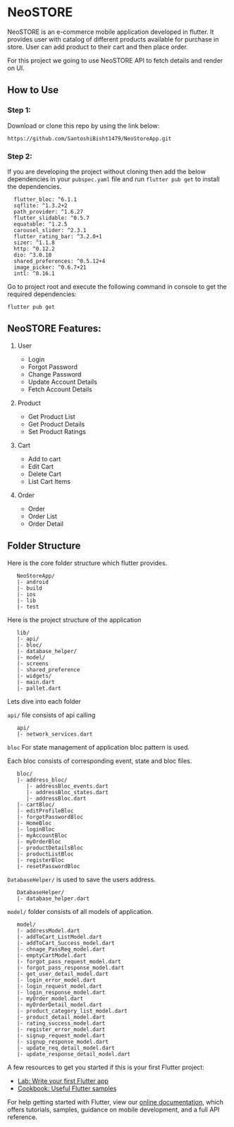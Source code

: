 # NeoSTORE

NeoSTORE is an e-commerce mobile application developed in flutter. It provides user with catalog of different products available for purchase in store. User can add product to their cart and then place order. 

For this project we going to use NeoSTORE API to fetch details and render on UI.

## How to Use

### Step 1:
Download or clone this repo by using the link below:

`https://github.com/SantoshiBisht1479/NeoStoreApp.git`

### Step 2:
If you are developing the project without cloning then
add the below dependencies in your `pubspec.yaml` file and run `flutter pub get` to install the dependencies.

```
  flutter_bloc: ^6.1.1
  sqflite: ^1.3.2+2
  path_provider: ^1.6.27
  flutter_slidable: ^0.5.7
  equatable: ^1.2.5
  carousel_slider: ^2.3.1
  flutter_rating_bar: ^3.2.0+1
  sizer: ^1.1.8
  http: ^0.12.2
  dio: ^3.0.10
  shared_preferences: ^0.5.12+4
  image_picker: ^0.6.7+21
  intl: ^0.16.1
  ```

Go to project root and execute the following command in console to get the required dependencies:

`flutter pub get`

## NeoSTORE Features:
1. User
    - Login
    - Forgot Password
    - Change Password
    - Update Account Details
    - Fetch Account Details
     
2. Product
     - Get Product List
     - Get Product Details
     - Set Product Ratings
     
3. Cart
     - Add to cart
     - Edit Cart
     - Delete Cart
     - List Cart Items
     
4. Order
     - Order
     - Order List
     - Order Detail
     
## Folder Structure

Here is the core folder structure which flutter provides.
``` 
   NeoStoreApp/
   |- android
   |- build
   |- ios
   |- lib
   |- test
```

Here is the project structure of the application
```
   lib/
   |- api/
   |- bloc/
   |- database_helper/
   |- model/
   |- screens
   |- shared_preference
   |- widgets/
   |- main.dart
   |- pallet.dart
```
Lets dive into each folder

`api/` file consists of api calling 
```
   api/
   |- network_services.dart
```
`bloc` For state management of application bloc pattern is used.

Each bloc consists of corresponding event, state and bloc files.
```
   bloc/
   |- address_bloc/
      |- addressBloc_events.dart
      |- addressBloc_states.dart
      |- addressBloc.dart
   |- cartBloc/
   |- editProfileBloc
   |- forgotPasswordBloc
   |- HomeBloc
   |- loginBloc
   |- myAccountBloc
   |- myOrderBloc
   |- productDetailsBloc
   |- productListBloc
   |- registerBloc
   |- resetPasswordBloc
```
`DatabaseHelper/` is used to save the users address.
```
   DatabaseHelper/
   |- database_helper.dart
```
`model/` folder consists of all models of application.
```
   model/
   |- addressModel.dart
   |- addToCart_ListModel.dart
   |- addToCart_Success_model.dart
   |- chnage_PassReq_model.dart
   |- emptyCartModel.dart
   |- forgot_pass_request_model.dart
   |- forgot_pass_response_model.dart
   |- get_user_detail_model.dart
   |- login_error_model.dart
   |- login_request_model.dart
   |- login_response_model.dart
   |- myOrder_model.dart
   |- myOrderDetail_model.dart
   |- product_category_list_model.dart
   |- product_detail_model.dart
   |- rating_success_model.dart
   |- register_error_model.dart
   |- signup_request_model.dart
   |- signup_response_model.dart
   |- update_req_detail_model.dart
   |- update_response_detail_model.dart
```

A few resources to get you started if this is your first Flutter project:

- [Lab: Write your first Flutter app](https://flutter.dev/docs/get-started/codelab)
- [Cookbook: Useful Flutter samples](https://flutter.dev/docs/cookbook)

For help getting started with Flutter, view our
[online documentation](https://flutter.dev/docs), which offers tutorials,
samples, guidance on mobile development, and a full API reference.
